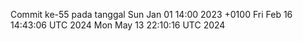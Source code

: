 Commit ke-55 pada tanggal Sun Jan 01 14:00 2023 +0100
Fri Feb 16 14:43:06 UTC 2024
Mon May 13 22:10:16 UTC 2024
